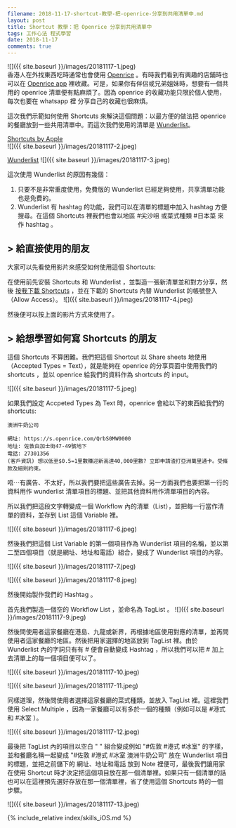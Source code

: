 ```yaml
---
filename: 2018-11-17-shortcut-教學-把-openrice-分享到共用清單中.md
layout: post
title: Shortcut 教學：把 Openrice 分享到共用清單中
tags: 工作心法 程式學習
date: 2018-11-17
comments: true
---
```


![]({{ site.baseurl }}/images/20181117-1.jpeg)  
香港人在外找東西吃時通常也會使用 [Openrice](https://www.openrice.com/zh/hongkong) 。有時我們看到有興趣的店鋪時也可以在 [Openrice app](https://itunes.apple.com/hk/app/openrice/id310663323?l=en&mt=8) 裡收藏。可是，如果你有伴侣或兄弟姐妹時，想要有一個共用的 openrice 清單便有點麻煩了。因為 openrice 的收藏功能只限於個人使用，每次也要在 whatsapp 裡 分享自己的收藏也很麻煩。

這次我們示範如何使用 Shortcuts 來解決這個問題：以最方便的做法把 openrice 的餐廳放到一些共用清單中。而這次我們使用的清單是 [Wunderlist](https://www.wunderlist.com)。

[Shortcuts by Apple](https://itunes.apple.com/hk/app/shortcuts/id915249334?l=en&mt=8)  
![]({{ site.baseurl }}/images/20181117-2.jpeg)

[Wunderlist](Wunderlist:%20To-Do%20List%20&%20Tasks%20by%206%20Wunderkinderhttps://itunes.apple.com/hk/app/wunderlist-to-do-list-tasks/id406644151?l=en&mt=8)
![]({{ site.baseurl }}/images/20181117-3.jpeg)

這次使用 Wunderlist 的原因有幾個：

1. 只要不是非常重度使用，免費版的 Wunderlist 已經足夠使用，共享清單功能也是免費的。
2. Wunderlist 有 hashtag 的功能，我們可以在清單的標題中加入 hashtag 方便搜尋。在這個 Shortcuts 裡我們也會以地區 #尖沙咀 或菜式種類 #日本菜 來作 hashtag 。 

## > 給直接使用的朋友

大家可以先看使用影片來感受如何使用這個 Shortcuts:


在使用前先安裝 Shortcuts 和 Wunderlist ，並製造一張新清單並和對方分享，然後 [按我下載 Shortcuts](https://workflow.is/workflows/0d48468b6bd44c898d9e03630bd88af5) ，並在下載的 Shortcuts 內替 Wunderlist 的帳號登入（Allow Access）。
![]({{ site.baseurl }}/images/20181117-4.jpeg)

然後便可以按上面的影片方式來使用了。

## > 給想學習如何寫 Shortcuts 的朋友

這個 Shortcuts 不算困難。我們把這個 Shortcut 以 Share sheets 地使用（Accepted Types = Text），就是能夠在 openrice 的分享頁面中使用我們的 shortcuts ，並以 openrice 給我們的資料作為 shortcuts 的 input。

![]({{ site.baseurl }}/images/20181117-5.jpeg)

如果我們設定 Accpeted Types 為 Text 時，openrice 會給以下的東西給我們的 shortcuts:
```
澳洲牛奶公司
    
網址: https://s.openrice.com/QrbS0MW0000
地址: 佐敦白加士街47-49號地下
電話: 27301356
(客戶資訊) 想以低至$0.5=1里數賺迎新高達40,000里數? 立即申請渣打亞洲萬里通卡。受條款及細則約束。
```
	
唔⋯有廣告、不太好，所以我們要把這些廣告去掉。另一方面我們也要把第一行的資料用作 wunderlist 清單項目的標題、並把其他資料用作清單項目的內容。

所以我們把這段文字轉變成一個 Workflow 內的清單（List），並把每一行當作清單的資料，並存到 List 這個 Variable 裡。

![]({{ site.baseurl }}/images/20181117-6.jpeg)

然後我們把這個 List Variable 的第一個項目作為 Wunderlist 項目的名稱，並以第二至四個項目（就是網址、地址和電話）組合，變成了 Wunderlist 項目的內容。

![]({{ site.baseurl }}/images/20181117-7.jpeg)

![]({{ site.baseurl }}/images/20181117-8.jpeg)

然後開始製作我們的 Hashtag 。

首先我們製造一個空的 Workflow List ，並命名為 TagList 。
![]({{ site.baseurl }}/images/20181117-9.jpeg)

然後問使用者這家餐廳在港島、九龍或新界，再根據地區使用對應的清單，並再問使用者這家餐廳的地區。然後把用家選擇的地區放到 TagList 裡。由於 Wunderlist 內的字詞只有有 # 便會自動變成 Hashtag ，所以我們可以把 # 加上去清單上的每一個項目便可以了。

![]({{ site.baseurl }}/images/20181117-10.jpeg)

![]({{ site.baseurl }}/images/20181117-11.jpeg)

同樣道理，然後問使用者選擇這家餐廳的菜式種類，並放入 TagList 裡。這裡我們使用 Select Multiple ，因為一家餐廳可以有多於一個的種類（例如可以是 #港式 和 #冰室 ）。

![]({{ site.baseurl }}/images/20181117-12.jpeg)

最後把 TagList 內的項目以空白 " " 組合變成例如 "#佐敦 #港式 #冰室" 的字樣，並和餐廳名稱一起變成 "#佐敦 #港式 #冰室 澳洲牛奶公司" 放在 Wunderlist 項目的標題，並把之前儲下的 網址、地址和電話 放到 Note 裡便可，最後我們讓用家在使用 Shortcut 時才決定把這個項目放在那一個清單裡。如果只有一個清單的話也可以在這裡預先選好存放在那一個清單裡，省了使用這個 Shortcuts 時的一個步驟。

![]({{ site.baseurl }}/images/20181117-13.jpeg)

{% include_relative index/skills_iOS.md %}